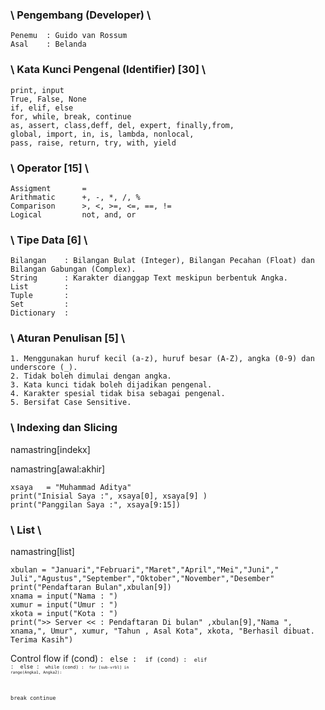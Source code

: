 ### \ Pengembang (Developer) \
```
Penemu  : Guido van Rossum 
Asal    : Belanda
```
### \ Kata Kunci Pengenal (Identifier) [30] \
```
print, input
True, False, None
if, elif, else
for, while, break, continue 
as, assert, class,deff, del, expert, finally,from, 
global, import, in, is, lambda, nonlocal, 
pass, raise, return, try, with, yield
```
### \ Operator [15] \
```
Assigment       =
Arithmatic      +, -, *, /, %
Comparison      >, <, >=, <=, ==, !=
Logical         not, and, or
```
### \ Tipe Data [6] \
```
Bilangan    : Bilangan Bulat (Integer), Bilangan Pecahan (Float) dan Bilangan Gabungan (Complex).
String      : Karakter dianggap Text meskipun berbentuk Angka.
List        : 
Tuple       : 
Set         : 
Dictionary  : 
```
### \ Aturan Penulisan [5] \
```
1. Menggunakan huruf kecil (a-z), huruf besar (A-Z), angka (0-9) dan underscore (_).
2. Tidak boleh dimulai dengan angka.
3. Kata kunci tidak boleh dijadikan pengenal.
4. Karakter spesial tidak bisa sebagai pengenal.
5. Bersifat Case Sensitive.
```
### \ Indexing dan Slicing #
namastring[indekx] 

namastring[awal:akhir]
```
xsaya   = "Muhammad Aditya"
print("Inisial Saya :", xsaya[0], xsaya[9] )
print("Panggilan Saya :", xsaya[9:15])
```
### \ List \
namastring[list]
```
xbulan = "Januari","Februari","Maret","April","Mei","Juni"," Juli","Agustus","September","Oktober","November","Desember"
print("Pendaftaran Bulan",xbulan[9])
xnama = input("Nama : ")
xumur = input("Umur : ")
xkota = input("Kota : ")
print(">> Server << : Pendaftaran Di bulan" ,xbulan[9],"Nama ", xnama,", Umur", xumur, "Tahun , Asal Kota", xkota, "Berhasil dibuat. Terima Kasih")
```


Control flow
if (cond) : <code> else : <code>
if (cond) : <code> elif : <cond> else : <code>
while (cond) : <code>
for [sub-vrbl] in range(Angka1, Angka2):

break
continue
